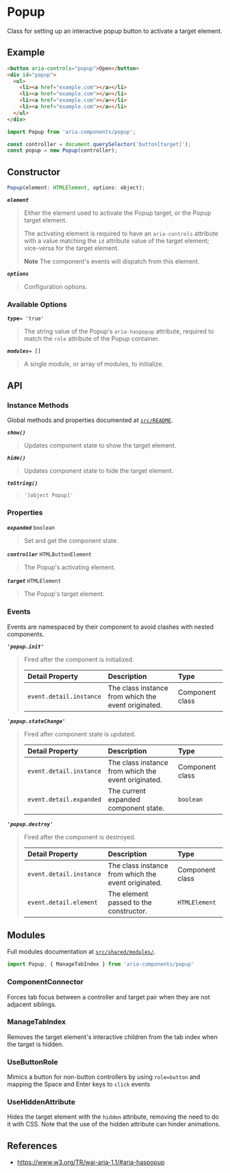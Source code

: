 Popup
=====

Class for setting up an interactive popup button to activate a target element.

## Example

```html
<button aria-controls="popup">Open</button>
<div id="popup">
  <ul>
    <li><a href="example.com"></a></li>
    <li><a href="example.com"></a></li>
    <li><a href="example.com"></a></li>
    <li><a href="example.com"></a></li>
  </ul>
</div>
```

```jsx
import Popup from 'aria-components/popup';

const controller = document.querySelector('button[target]');
const popup = new Popup(controller);
```

## Constructor

```jsx
Popup(element: HTMLElement, options: object);
```

_**`element`**_  
> Either the element used to activate the Popup target, or the Popup target element.
> 
> The activating element is required to have an `aria-controls` attribute with a value matching the `id` attribute value of the target element; vice-versa for the target element.
>
> **Note** The component's events will dispatch from this element.

_**`options`**_  
> Configuration options.

### Available Options

_**`type`**_`= 'true'`  
> The string value of the Popup's `aria-haspopup` attribute, required to  
match the `role` attribute of the Popup container.

_**`modules`**_`= []`  
> A single module, or array of modules, to initialize.

## API

### Instance Methods

Global methods and properties documented at [`src/README`](../).

_**`show()`**_  
> Updates component state to show the target element.

_**`hide()`**_  
> Updates component state to hide the target element.

_**`toString()`**_  
> `'[object Popup]'`

### Properties

_**`expanded`**_ `boolean`  
> Set and get the component state.

_**`controller`**_ `HTMLButtonElement`  
> The Popup's activating element.

_**`target`**_ `HTMLElement`  
> The Popup's target element.

### Events

Events are namespaced by their component to avoid clashes with nested components.

_**`'popup.init'`**_

> Fired after the component is initialized.
> 
> | Detail Property | Description | Type |
> |:--|:--|:--|
> | `event.detail.instance` | The class instance from which the event originated. | Component class |

_**`'popup.stateChange'`**_

> Fired after component state is updated.
> 
> | Detail Property | Description | Type |
> |:--|:--|:--|
> | `event.detail.instance` | The class instance from which the event originated. | Component class |
> | `event.detail.expanded` | The current expanded component state. | `boolean` |

_**`'popup.destroy'`**_

> Fired after the component is destroyed.
> 
> | Detail Property | Description | Type |
> |:--|:--|:--|
> | `event.detail.instance` | The class instance from which the event originated. | Component class |
> | `event.detail.element` | The element passed to the constructor. | `HTMLElement` |

## Modules

Full modules documentation at [`src/shared/modules/`](..//shared/modules/).

```jsx
import Popup, { ManageTabIndex } from 'aria-components/popup'
```

### ComponentConnector

Forces tab focus between a controller and target pair when they are not adjacent siblings.

### ManageTabIndex

Removes the target element's interactive children from the tab index when the 
target is hidden.

### UseButtonRole

Mimics a button for non-button controllers by using `role=button` and mapping the 
Space and Enter keys to `click` events

### UseHiddenAttribute

Hides the target element with the `hidden` attribute, removing the need to do it 
with CSS. Note that the use of the hidden attribute can hinder animations.

## References

- https://www.w3.org/TR/wai-aria-1.1/#aria-haspopup

